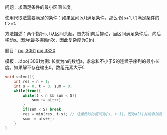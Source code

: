 问题：求满足条件的最小区间长度。

使用尺取法需要满足的条件：如果区间[s,t]满足条件，那么令[s+1, t']满足条件的t'>=t.

方法描述：两个指针s, t从区间头起，首先将t向后挪动，当区间满足条件后，向后移动s。因为t最多挪动n次，因此复杂度为O(n).

题目：[poj 3061](<http://poj.org/problem?id=3061> ) [poj 3320](<http://poj.org/problem?id=3320> )

模板：以poj 3061为例: 长度为n的数组a，求总和不小于S的连续子序列的最小长度。如果解不存在输出0。数组元素大于0.

```c++
void solve(){
    int res = n + 1;
    int s = 0, t = 0, sum = 0;
    while(true){
        while(t < n && sum < S){
            sum += a[t++];
        }
        if(sum < S) break;
        res = min(res, t-s); // 注意此时的区间为[s, t-1]，因为a[t]并没有加到sum。
        sum -= a[s++];
    }
}
```

